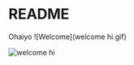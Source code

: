 # README

Ohaiyo
![Welcome](welcome hi.gif)

![welcome hi]([https://github.com/anatomy08/README/assets/144685556/239b3ac4-b2c4-4d21-b780-dd8edfb1fa70](https://www.bing.com/ck/a?!&&p=727775729e84a001JmltdHM9MTY5NDM5MDQwMCZpZ3VpZD0zZjIyZTQ5Ni0wMzY1LTZjYmUtMGE0My1mNzE1MDJmOTZkODkmaW5zaWQ9NTYwOA&ptn=3&hsh=3&fclid=3f22e496-0365-6cbe-0a43-f71502f96d89&u=a1L2ltYWdlcy9zZWFyY2g_cT1wcm9ncmFtbWluZyBtaW5pb25zIGdpZiZGT1JNPUlRRlJCQSZpZD0xMjdDRjhDREQ1ODQyQUQ4MDNGOTZBQjQwNDQ5Mzk4MkQ0NjAyOUND&ntb=1)https://www.bing.com/ck/a?!&&p=727775729e84a001JmltdHM9MTY5NDM5MDQwMCZpZ3VpZD0zZjIyZTQ5Ni0wMzY1LTZjYmUtMGE0My1mNzE1MDJmOTZkODkmaW5zaWQ9NTYwOA&ptn=3&hsh=3&fclid=3f22e496-0365-6cbe-0a43-f71502f96d89&u=a1L2ltYWdlcy9zZWFyY2g_cT1wcm9ncmFtbWluZyBtaW5pb25zIGdpZiZGT1JNPUlRRlJCQSZpZD0xMjdDRjhDREQ1ODQyQUQ4MDNGOTZBQjQwNDQ5Mzk4MkQ0NjAyOUND&ntb=1)

